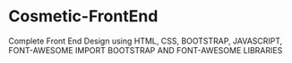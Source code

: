 # Cosmetic-FrontEnd
Complete Front End Design using HTML, CSS, BOOTSTRAP, JAVASCRIPT, FONT-AWESOME
IMPORT BOOTSTRAP AND FONT-AWESOME LIBRARIES
